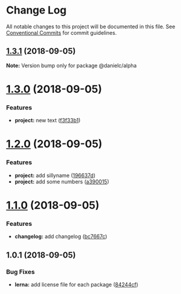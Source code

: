# Change Log

All notable changes to this project will be documented in this file.
See [Conventional Commits](https://conventionalcommits.org) for commit guidelines.

<a name="1.3.1"></a>
## [1.3.1](https://github.com/danielciao/lerna-conventional-commits-example/compare/@danielc/alpha@1.3.0...@danielc/alpha@1.3.1) (2018-09-05)




**Note:** Version bump only for package @danielc/alpha

<a name="1.3.0"></a>
# [1.3.0](https://github.com/danielciao/lerna-conventional-commits-example/compare/@danielc/alpha@1.2.0...@danielc/alpha@1.3.0) (2018-09-05)


### Features

* **project:** new text ([f3f33b1](https://github.com/danielciao/lerna-conventional-commits-example/commit/f3f33b1))




<a name="1.2.0"></a>
# [1.2.0](https://github.com/danielciao/lerna-conventional-commits-example/compare/@danielc/alpha@1.1.0...@danielc/alpha@1.2.0) (2018-09-05)


### Features

* **project:** add sillyname ([196637d](https://github.com/danielciao/lerna-conventional-commits-example/commit/196637d))
* **project:** add some numbers ([a390015](https://github.com/danielciao/lerna-conventional-commits-example/commit/a390015))




<a name="1.1.0"></a>
# [1.1.0](https://github.com/danielciao/lerna-conventional-commits-example/compare/@danielc/alpha@1.0.1...@danielc/alpha@1.1.0) (2018-09-05)


### Features

* **changelog:** add changelog ([bc7667c](https://github.com/danielciao/lerna-conventional-commits-example/commit/bc7667c))




<a name="1.0.1"></a>
## 1.0.1 (2018-09-05)


### Bug Fixes

* **lerna:** add license file for each package ([84244cf](https://github.com/danielciao/lerna-conventional-commits-example/commit/84244cf))
